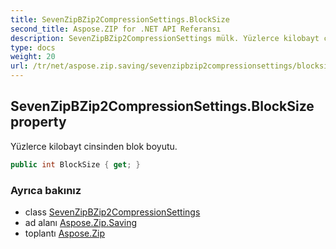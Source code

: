 ```yaml
---
title: SevenZipBZip2CompressionSettings.BlockSize
second_title: Aspose.ZIP for .NET API Referansı
description: SevenZipBZip2CompressionSettings mülk. Yüzlerce kilobayt cinsinden blok boyutu.
type: docs
weight: 20
url: /tr/net/aspose.zip.saving/sevenzipbzip2compressionsettings/blocksize/
---
```

## SevenZipBZip2CompressionSettings.BlockSize property

Yüzlerce kilobayt cinsinden blok boyutu.

```csharp
public int BlockSize { get; }
```

### Ayrıca bakınız

* class [SevenZipBZip2CompressionSettings](../)
* ad alanı [Aspose.Zip.Saving](../../sevenzipbzip2compressionsettings/)
* toplantı [Aspose.Zip](../../../)


